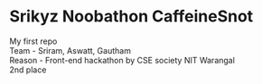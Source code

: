 # Srikyz Noobathon CaffeineSnot
My first repo
<br>
Team - Sriram, Aswatt, Gautham
<br>
Reason - Front-end hackathon by CSE society NIT Warangal 
<br>
2nd place 
